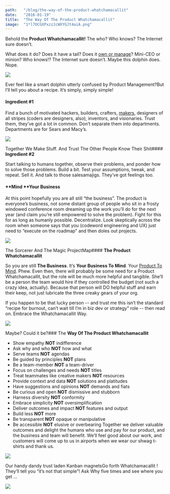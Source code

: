 ```yaml
---
path:	"/blog/the-way-of-the-product-whatchamacallit"
date:	"2016-01-19"
title:	"The Way Of The Product Whatchamacallit"
image:	"1*l7OCGXPxzzJcWXYGJt4aiA.png"
---
```


Behold the **Product Whatchamacallit!** The who? Who knows? The Internet sure doesn’t.

What does it do? Does it have a tail? Does it [own or manage](http://blog.aha.io/index.php/the-product-manager-vs-product-owner/)? Mini-CEO or minion? Who knows!? The Internet sure doesn’t. Maybe this dolphin does. Nope.

![](/images/1*l7OCGXPxzzJcWXYGJt4aiA.png)

Ever feel like a smart dolphin utterly confused by Product Management?But I’ll tell you about a recipe. It’s simply, simply simple!

#### **Ingredient #1**

Find a bunch of motivated hackers, builders, crafters, [makers](http://www.wired.com/2013/04/makermovement/), designers of all stripes (coders are designers, also), inventors, and visionaries. Trust them, they’ve got a lot in common. Don’t separate them into departments. Departments are for Sears and Macy’s.

![](/images/1*Cp_BQY4pvuxL87NfT4LbEg.png)

Together We Make Stuff. And Trust The Other People Know Their Shit#### **Ingredient #2**

Start talking to humans together, observe their problems, and ponder how to solve those problems. Build a bit. Test your assumptions, tweak, and repeat. Sell it. And talk to those salesamajigs. They’ve got feelings too.

#### **Mind **Your Business

At this point hopefully you are all still “the business”. The product is everyone’s business, not some distant group of people who sit in a frosty windowed conference room dreaming up the work you’ll do for the next year (and claim you’re still empowered to solve the problem). Fight for this for as long as humanly possible. Decentralize. Look skeptically across the room when someone says that you (codeword engineering and UX) just need to “execute on the roadmap” and then doles out projects.

![](/images/1*gJzNUvyYbJdl23kxh5590g.png)

The Sorcerer And The Magic ProjectMap#### **The Product Whatchamacallit**

So you are still **The Business**. It’s **Your Business To Mind**. Your [Product To Mind](http://www.mindtheproduct.com/). Phew. Even then, there will probably be some need for a Product Whatchamacallit, but the role will be much more helpful and tangible. She’ll be a person the team would hire if they controlled the budget (not such a crazy idea, actually). Because that person will DO helpful stuff and earn their keep, not just lubricate the three creaky gears of your org.

If you happen to be that lucky person -- and trust me this isn’t the standard “recipe for burnout, can’t wait till I’m in biz dev or strategy” role -- then read on. Embrace the Whatchamacallit Way.

![](/images/1*YdTYpziOt-ne-H28INCZzQ.png)

Maybe? Could it be?### The **Way Of The Product Whatchamacallit**

* Show empathy **NOT** indifference
* Ask why and who **NOT** how and what
* Serve teams **NOT** agendas
* Be guided by principles **NOT** plans
* Be a team-member **NOT** a team-driver
* Focus on challenges and needs **NOT** titles
* Treat teammates like creative makers **NOT** resources
* Provide context and data **NOT** solutions and platitudes
* Have suggestions and opinions **NOT** demands and fiats
* Be curious and open **NOT** dismissive and stubborn
* Harness diversity **NOT** conformity
* Embrace simplicity **NOT** oversimplification
* Deliver outcomes and impact **NOT** features and output
* Build less **NOT** more
* Be transparent **NOT** opaque or manipulative
* Be accessible **NOT** elusive or overbearing
Together we deliver valuable outcomes and delight the humans who use and pay for our product, and the business and team will benefit. We’ll feel good about our work, and customers will come up to us in airports when we wear our shwag t-shirts and thank us.

![](/images/1*zRQ2kIVCB1WasVdU_QE8qw.png)

Our handy dandy trust laden Kanban magnetsGo forth Whatchamacallit ! They’ll tell you “it’s not that simple”! Ask Why five times and see where you get …

![](/images/1*qHp-tFIYoebLpJzlAAfhlw.png)